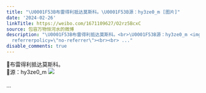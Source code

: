 ```yaml
---
title: "\U0001F53B布雷得利抵达莫斯科。\U0001F53B源：hy3ze0_m [图片]"
date: '2024-02-26'
linkTitle: https://weibo.com/1671109627/O2rz5BcxC
source: 包容万物恒河水的微博
description: "\U0001F53B布雷得利抵达莫斯科。<br>\U0001F53B源：hy3ze0_m <img style=\"\" src=\"https://tvax4.sinaimg.cn/large/639b1bfbgy1hn7cb69kpbj20zk0np0wf.jpg\"
  referrerpolicy=\"no-referrer\"><br><br> ..."
disable_comments: true
---
```

🔻布雷得利抵达莫斯科。<br>🔻源：hy3ze0_m <img style="" src="https://tvax4.sinaimg.cn/large/639b1bfbgy1hn7cb69kpbj20zk0np0wf.jpg" referrerpolicy="no-referrer"><br><br> ...